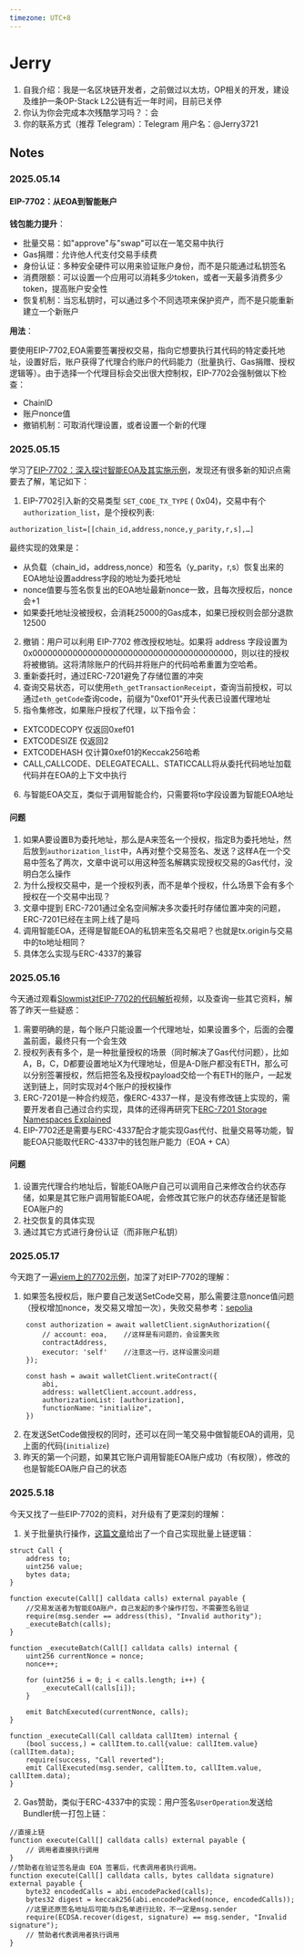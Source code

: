 ```yaml
---
timezone: UTC+8
---
```




# Jerry

1. 自我介绍：我是一名区块链开发者，之前做过以太坊，OP相关的开发，建设及维护一条OP-Stack L2公链有近一年时间，目前已关停
2. 你认为你会完成本次残酷学习吗？：会
3. 你的联系方式（推荐 Telegram）：Telegram 用户名：@Jerry3721

## Notes

<!-- Content_START -->

### 2025.05.14
#### EIP-7702：从EOA到智能账户
**钱包能力提升**：
- 批量交易：如"approve"与"swap"可以在一笔交易中执行
- Gas捐赠：允许他人代支付交易手续费
- 身份认证：多种安全硬件可以用来验证账户身份，而不是只能通过私钥签名
- 消费限额：可以设置一个应用可以消耗多少token，或者一天最多消费多少token，提高账户安全性
- 恢复机制：当忘私钥时，可以通过多个不同选项来保护资产，而不是只能重新建立一个新账户

**用法**：

要使用EIP-7702,EOA需要签署授权交易，指向它想要执行其代码的特定委托地址，设置好后，账户获得了代理合约账户的代码能力（批量执行、Gas捐赠、授权逻辑等）。由于选择一个代理目标会交出很大控制权，EIP-7702会强制做以下检查：
- ChainID
- 账户nonce值 
- 撤销机制：可取消代理设置，或者设置一个新的代理


### 2025.05.15
学习了[EIP-7702：深入探讨智能EOA及其实施示例](https://learnblockchain.cn/article/13256)，发现还有很多新的知识点需要去了解，笔记如下：

1. EIP-7702引入新的交易类型 `SET_CODE_TX_TYPE` ( 0x04)，交易中有个`authorization_list`，是个授权列表:
```
authorization_list=[[chain_id,address,nonce,y_parity,r,s],…]
```
最终实现的效果是：
- 从负载（chain_id，address,nonce）和签名（y_parity，r,s）恢复出来的EOA地址设置address字段的地址为委托地址
- nonce值要与签名恢复出的EOA地址最新nonce一致，且每次授权后，nonce会+1
- 如果委托地址没被授权，会消耗25000的Gas成本，如果已授权则会部分退款12500
2. 撤销：用户可以利用 EIP-7702 修改授权地址。如果将 address 字段设置为 0x0000000000000000000000000000000000000000，则以往的授权将被撤销。这将清除账户的代码并将账户的代码哈希重置为空哈希。
3. 重新委托时，通过ERC-7201避免了存储位置的冲突
4. 查询交易状态，可以使用`eth_getTransactionReceipt`，查询当前授权，可以通过`eth_getCode`查询code，前缀为"0xef01"开头代表已设置代理地址
5. 指令集修改，如果账户授权了代理，以下指令会：
- EXTCODECOPY 仅返回0xef01
- EXTCODESIZE 仅返回2
- EXTCODEHASH 仅计算0xef01的Keccak256哈希
- CALL,CALLCODE、DELEGATECALL、STATICCALL将从委托代码地址加载代码并在EOA的上下文中执行
6. 与智能EOA交互，类似于调用智能合约，只需要将to字段设置为智能EOA地址


#### 问题
1. 如果A要设置B为委托地址，那么是A来签名一个授权，指定B为委托地址，然后放到`authorization_list`中，A再对整个交易签名、发送？这样A在一个交易中签名了两次，文章中说可以用这种签名解耦实现授权交易的Gas代付，没明白怎么操作
2. 为什么授权交易中，是一个授权列表，而不是单个授权，什么场景下会有多个授权在一个交易中出现？
3. 文章中提到 ERC-7201通过全名空间解决多次委托时存储位置冲突的问题，ERC-7201已经在主网上线了是吗
4. 调用智能EOA，还得是智能EOA的私钥来签名交易吧？也就是tx.origin与交易中的to地址相同？
5. 具体怎么实现与ERC-4337的兼容


### 2025.05.16

今天通过观看[Slowmist对EIP-7702的代码解析](https://www.youtube.com/watch?v=uZTeYfYM6fM)视频，以及查询一些其它资料，解答了昨天一些疑惑：
1. 需要明确的是，每个账户只能设置一个代理地址，如果设置多个，后面的会覆盖前面，最终只有一个会生效
2. 授权列表有多个，是一种批量授权的场景（同时解决了Gas代付问题），比如A，B，C，D都要设置地址X为代理地址，但是A-D账户都没有ETH，那么可以分别签署授权，然后把签名及授权payload交给一个有ETH的账户，一起发送到链上，同时实现对4个账户的授权操作
3. ERC-7201是一种合约规范，像ERC-4337一样，是没有修改链上实现的，需要开发者自己通过合约实现，具体的还得再研究下[ERC-7201 Storage Namespaces Explained](https://www.rareskills.io/post/erc-7201)
4. EIP-7702还是需要与ERC-4337配合才能实现Gas代付、批量交易等功能，智能EOA只能取代ERC-4337中的钱包账户能力（EOA + CA）


#### 问题
1. 设置完代理合约地址后，智能EOA账户自己可以调用自己来修改合约状态存储，如果是其它账户调用智能EOA呢，会修改其它账户的状态存储还是智能EOA账户的
2. 社交恢复的具体实现
3. 通过其它方式进行身份认证（而非账户私钥）

### 2025.05.17

今天跑了一遍[viem上的7702示例](https://viem.sh/docs/eip7702)，加深了对EIP-7702的理解：
1. 如果签名授权后，账户要自己发送SetCode交易，那么需要注意nonce值问题（授权增加nonce，发交易又增加一次），失败交易参考：[sepolia](https://sepolia.etherscan.io/tx/0xff9e60c0f5b0ab0ac3055d9f7dcfe7fdb6b1005a00aa9ee8252aaeba19ae966b#authorizationlist)
```
    const authorization = await walletClient.signAuthorization({
        // account: eoa,    //这样是有问题的，会设置失败
        contractAddress, 
        executor: 'self'    //注意这一行，这样设置没问题
    });
    
    const hash = await walletClient.writeContract({
        abi,
        address: walletClient.account.address,
        authorizationList: [authorization],
        functionName: "initialize",
    })
```
2. 在发送SetCode做授权的同时，还可以在同一笔交易中做智能EOA的调用，见上面的代码(`initialize`)
3. 昨天的第一个问题，如果其它账户调用智能EOA账户成功（有权限），修改的也是智能EOA账户自己的状态

### 2025.5.18
今天又找了一些EIP-7702的资料，对升级有了更深刻的理解：
1. 关于批量执行操作，[这篇文章](https://learnblockchain.cn/article/11498)给出了一个自己实现批量上链逻辑：
```
struct Call {
    address to;
    uint256 value;
    bytes data;
}

function execute(Call[] calldata calls) external payable {
    //交易发送者为智能EOA账户，自己发起的多个操作打包，不需要签名验证
    require(msg.sender == address(this), "Invalid authority");
    _executeBatch(calls);
}

function _executeBatch(Call[] calldata calls) internal {
    uint256 currentNonce = nonce;
    nonce++;

    for (uint256 i = 0; i < calls.length; i++) {
        _executeCall(calls[i]);
    }

    emit BatchExecuted(currentNonce, calls);
}

function _executeCall(Call calldata callItem) internal {
    (bool success,) = callItem.to.call{value: callItem.value}(callItem.data);
    require(success, "Call reverted");
    emit CallExecuted(msg.sender, callItem.to, callItem.value, callItem.data);
}
```
2. Gas赞助，类似于ERC-4337中的实现：用户签名`UserOperation`发送给Bundler统一打包上链：
```
//直接上链
function execute(Call[] calldata calls) external payable {
    // 调用者直接执行调用
}
//赞助者在验证签名是由 EOA 签署后，代表调用者执行调用。
function execute(Call[] calldata calls, bytes calldata signature) external payable {
    byte32 encodedCalls = abi.encodePacked(calls);
    bytes32 digest = keccak256(abi.encodePacked(nonce, encodedCalls));
    //这里还原签名地址后可能与白名单进行比较，不一定是msg.sender
    require(ECDSA.recover(digest, signature) == msg.sender, "Invalid signature");
    // 赞助者代表调用者执行调用
}
```

<!-- Content_END -->
